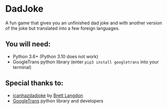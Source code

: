 # DadJoke
A fun game that gives you an unfinished dad joke and with another version of the joke but translated into a few foreign languages.

## You will need:
* Python 3.6+ (Python 3.10 does not work)
* GoogleTrans python library (enter `pip3 install googletrans` into your terminal)


## Special thanks to:
* [icanhazdadjoke](https://icanhazdadjoke.com/) by [Brett Langdon](https://brett.is)
* [GoogleTrans](https://github.com/ssut/py-googletrans) python library and developers

